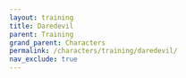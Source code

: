 ```yaml
---
layout: training
title: Daredevil
parent: Training
grand_parent: Characters
permalink: /characters/training/daredevil/
nav_exclude: true
---
```

